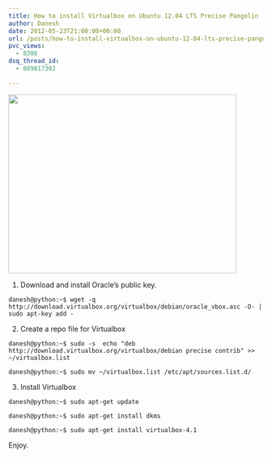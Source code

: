```yaml
---
title: How to install Virtualbox on Ubuntu 12.04 LTS Precise Pangolin
author: Danesh
date: 2012-05-23T21:00:00+00:00
url: /posts/how-to-install-virtualbox-on-ubuntu-12-04-lts-precise-pangolin/
pvc_views:
  - 8306
dsq_thread_id:
  - 889817302

---
```

<img loading="lazy" src="/wp-content/uploads/2012/05/Virtualbox-4.1_4.1.16-ubuntu-1204-lts1.png" alt="" width="450" height="354" />

1. Download and install Oracle&#8217;s public key.

`danesh@python:~$ wget -q http://download.virtualbox.org/virtualbox/debian/oracle_vbox.asc -O- | sudo apt-key add -`

2. Create a repo file for Virtualbox

`danesh@python:~$ sudo -s  echo "deb http://download.virtualbox.org/virtualbox/debian precise contrib" >> ~/virtualbox.list`

`danesh@python:~$ sudo mv ~/virtualbox.list /etc/apt/sources.list.d/`

3. Install Virtualbox

`danesh@python:~$ sudo apt-get update`

`danesh@python:~$ sudo apt-get install dkms`

`danesh@python:~$ sudo apt-get install virtualbox-4.1`

<div>
  Enjoy.
</div>